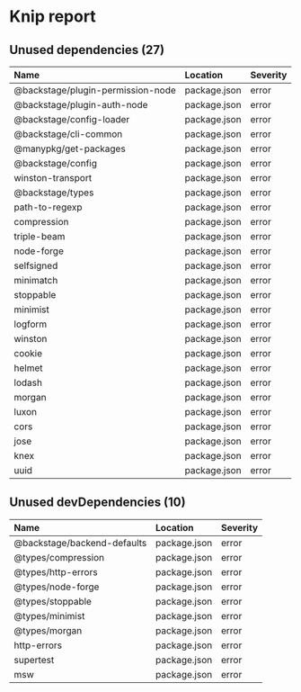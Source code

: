 # Knip report

## Unused dependencies (27)

| Name                              | Location     | Severity |
| :-------------------------------- | :----------- | :------- |
| @backstage/plugin-permission-node | package.json | error    |
| @backstage/plugin-auth-node       | package.json | error    |
| @backstage/config-loader          | package.json | error    |
| @backstage/cli-common             | package.json | error    |
| @manypkg/get-packages             | package.json | error    |
| @backstage/config                 | package.json | error    |
| winston-transport                 | package.json | error    |
| @backstage/types                  | package.json | error    |
| path-to-regexp                    | package.json | error    |
| compression                       | package.json | error    |
| triple-beam                       | package.json | error    |
| node-forge                        | package.json | error    |
| selfsigned                        | package.json | error    |
| minimatch                         | package.json | error    |
| stoppable                         | package.json | error    |
| minimist                          | package.json | error    |
| logform                           | package.json | error    |
| winston                           | package.json | error    |
| cookie                            | package.json | error    |
| helmet                            | package.json | error    |
| lodash                            | package.json | error    |
| morgan                            | package.json | error    |
| luxon                             | package.json | error    |
| cors                              | package.json | error    |
| jose                              | package.json | error    |
| knex                              | package.json | error    |
| uuid                              | package.json | error    |

## Unused devDependencies (10)

| Name                        | Location     | Severity |
| :-------------------------- | :----------- | :------- |
| @backstage/backend-defaults | package.json | error    |
| @types/compression          | package.json | error    |
| @types/http-errors          | package.json | error    |
| @types/node-forge           | package.json | error    |
| @types/stoppable            | package.json | error    |
| @types/minimist             | package.json | error    |
| @types/morgan               | package.json | error    |
| http-errors                 | package.json | error    |
| supertest                   | package.json | error    |
| msw                         | package.json | error    |

